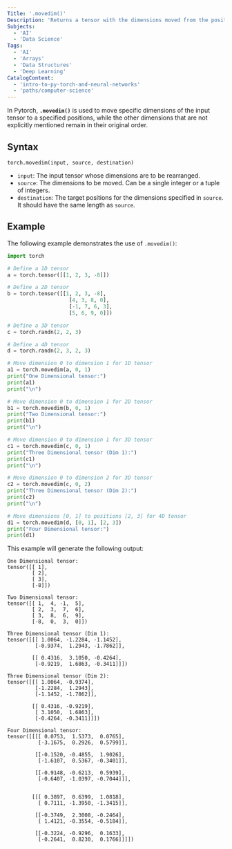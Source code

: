 ```yaml
---
Title: '.movedim()'
Description: 'Returns a tensor with the dimensions moved from the positions specified in source to the positions specified in destination.'
Subjects:
  - 'AI'
  - 'Data Science'
Tags:
  - 'AI'
  - 'Arrays'
  - 'Data Structures'
  - 'Deep Learning'
CatalogContent:
  - 'intro-to-py-torch-and-neural-networks'
  - 'paths/computer-science'
---
```


In Pytorch, **`.movedim()`** is used to move specific dimensions of the input tensor to a specified positions, while the other dimensions that are not explicitly mentioned remain in their original order.

## Syntax

```pseudo
torch.movedim(input, source, destination)
```

- `input`: The input tensor whose dimensions are to be rearranged.
- `source`: The dimensions to be moved. Can be a single integer or a tuple of integers.
- `destination`: The target positions for the dimensions specified in `source`. It should have the same length as `source`.

## Example

The following example demonstrates the use of `.movedim()`:

```py
import torch

# Define a 1D tensor
a = torch.tensor([[1, 2, 3, -8]])

# Define a 2D tensor
b = torch.tensor([[1, 2, 3, -8],
                    [4, 3, 8, 0],
                    [-1, 7, 6, 3],
                    [5, 6, 9, 0]])

# Define a 3D tensor
c = torch.randn(2, 2, 3)

# Define a 4D tensor
d = torch.randn(2, 3, 2, 3)

# Move dimension 0 to dimension 1 for 1D tensor
a1 = torch.movedim(a, 0, 1)
print("One Dimensional tensor:")
print(a1)
print("\n")

# Move dimension 0 to dimension 1 for 2D tensor
b1 = torch.movedim(b, 0, 1)
print("Two Dimensional tensor:")
print(b1)
print("\n")

# Move dimension 0 to dimension 1 for 3D tensor
c1 = torch.movedim(c, 0, 1)
print("Three Dimensional tensor (Dim 1):")
print(c1)
print("\n")

# Move dimension 0 to dimension 2 for 3D tensor
c2 = torch.movedim(c, 0, 2)
print("Three Dimensional tensor (Dim 2):")
print(c2)
print("\n")

# Move dimensions [0, 1] to positions [2, 3] for 4D tensor
d1 = torch.movedim(d, [0, 1], [2, 3])
print("Four Dimensional tensor:")
print(d1)
```
This example will generate the following output:

```shell
One Dimensional tensor:
tensor([[ 1],
        [ 2],
        [ 3],
        [-8]])

Two Dimensional tensor:
tensor([[ 1,  4, -1,  5],
        [ 2,  3,  7,  6],
        [ 3,  8,  6,  9],
        [-8,  0,  3,  0]])

Three Dimensional tensor (Dim 1):
tensor([[[ 1.0064, -1.2284, -1.1452],
         [-0.9374,  1.2943, -1.7862]],

        [[ 0.4316,  3.1050, -0.4264],
         [-0.9219,  1.6863, -0.3411]]])

Three Dimensional tensor (Dim 2):
tensor([[[ 1.0064, -0.9374],
         [-1.2284,  1.2943],
         [-1.1452, -1.7862]],

        [[ 0.4316, -0.9219],
         [ 3.1050,  1.6863],
         [-0.4264, -0.3411]]])

Four Dimensional tensor:
tensor([[[[ 0.0753,  1.5373,  0.0765],
          [-3.1675,  0.2926,  0.5799]],

         [[-0.1520, -0.4855,  1.9026],
          [-1.6107,  0.5367, -0.3401]],

         [[-0.9148, -0.6213,  0.5939],
          [-0.6407, -1.0397, -0.7044]]],


        [[[ 0.3897,  0.6399,  1.0818],
          [ 0.7111, -1.3950, -1.3415]],

         [[-0.3749,  2.3008, -0.2464],
          [ 1.4121, -0.3554, -0.5184]],

         [[-0.3224, -0.9296,  0.1633],
          [-0.2641,  0.8230,  0.1766]]]])
```